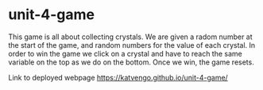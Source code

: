 # unit-4-game

This game is all about collecting crystals. We are given a radom number at the start of the game, and random numbers for the value of each crystal. In order to win the game we click on a crystal and have to reach the same variable on the top as we do on the bottom. Once we win, the game resets. 

Link to deployed webpage https://katvengo.github.io/unit-4-game/
